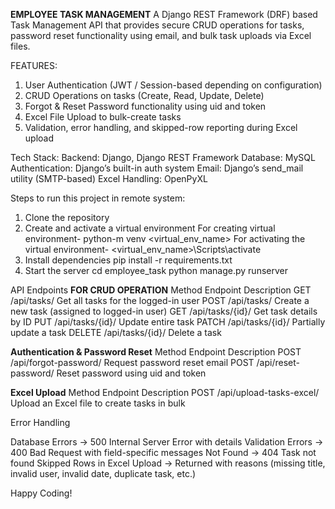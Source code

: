 **EMPLOYEE TASK MANAGEMENT**
A Django REST Framework (DRF) based Task Management API that provides secure CRUD operations for tasks, password reset functionality using email, and bulk task uploads via Excel files.

FEATURES:
1) User Authentication (JWT / Session-based depending on configuration)
2) CRUD Operations on tasks (Create, Read, Update, Delete)
3) Forgot & Reset Password functionality using uid and token
4) Excel File Upload to bulk-create tasks
5) Validation, error handling, and skipped-row reporting during Excel upload

Tech Stack:
Backend: Django, Django REST Framework
Database: MySQL
Authentication: Django’s built-in auth system
Email: Django’s send_mail utility (SMTP-based)
Excel Handling: OpenPyXL

Steps to run this project in remote system:
1) Clone the repository
2) Create and activate a virtual environment 
        For creating virtual environment- python-m venv <virtual_env_name>
        For activating the virtual environment- <virtual_env_name>\Scripts\activate
3) Install dependencies
        pip install -r requirements.txt
4) Start the server
        cd employee_task
        python manage.py runserver
   
API Endpoints
**FOR CRUD OPERATION**
Method        Endpoint                      Description
GET	          /api/tasks/	          Get all tasks for the logged-in user
POST	        /api/tasks/	          Create a new task (assigned to logged-in user)
GET	          /api/tasks/{id}/	    Get task details by ID
PUT	          /api/tasks/{id}/	    Update entire task
PATCH	        /api/tasks/{id}/	    Partially update a task
DELETE	      /api/tasks/{id}/	    Delete a task


**Authentication & Password Reset**
Method	        Endpoint	                    Description
POST	          /api/forgot-password/	      Request password reset email
POST	          /api/reset-password/	      Reset password using uid and token

**Excel Upload**
Method	        Endpoint	                        Description
POST	          /api/upload-tasks-excel/	   Upload an Excel file to create tasks in bulk


Error Handling

Database Errors → 500 Internal Server Error with details
Validation Errors → 400 Bad Request with field-specific messages
Not Found → 404 Task not found
Skipped Rows in Excel Upload → Returned with reasons (missing title, invalid user, invalid date, duplicate task, etc.)

Happy Coding!

